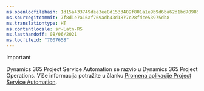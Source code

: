 ```yaml
---
ms.openlocfilehash: 1d15a433749dee3ee8d1533409f801a1e9b9d6ba62d1bd70985e3997f1547db0
ms.sourcegitcommit: 7f8d1e7a16af769adb43d1877c28fdce53975db8
ms.translationtype: HT
ms.contentlocale: sr-Latn-RS
ms.lasthandoff: 08/06/2021
ms.locfileid: "7007658"
---
```

> [!IMPORTANT]
> Dynamics 365 Project Service Automation se razvio u Dynamics 365 Project Operations. Više informacija potražite u članku [Promena aplikacije Project Service Automation](https://dynamics.microsoft.com/en-us/project-service-automation/overview/).
